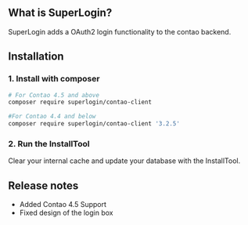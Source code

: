 ## What is SuperLogin?
SuperLogin adds a OAuth2 login functionality to the contao backend.

## Installation

### 1. Install with composer

```bash
# For Contao 4.5 and above
composer require superlogin/contao-client
```

```bash
#For Contao 4.4 and below
composer require superlogin/contao-client '3.2.5'
```

### 2. Run the InstallTool
Clear your internal cache and update your database with the InstallTool.


## Release notes
* Added Contao 4.5 Support
* Fixed design of the login box
